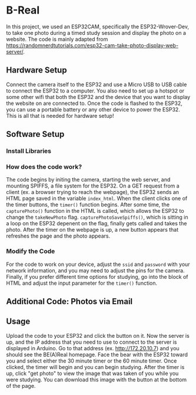 # B-Real

In this project, we used an ESP32CAM, specifically the ESP32-Wrover-Dev, to take one photo during a timed study session and display the photo on a website. The code is mainly adapted from https://randomnerdtutorials.com/esp32-cam-take-photo-display-web-server/. 

## Hardware Setup

Connect the camera itself to the ESP32 and use a Micro USB to USB cable to connect the ESP32 to a computer. You also need to set up a hotspot or some other wifi that both the ESP32 and the device that you want to display the website on are connected to. Once the code is flashed to the ESP32, you can use a portable battery or any other device to power the ESP32. This is all that is needed for hardware setup!

## Software Setup

### Install Libraries

### How does the code work?

The code begins by initing the camera, starting the web server, and mounting SPIFFS, a file system for the ESP32. On a GET request from a client (ex. a browser trying to reach the webpage), the ESP32 sends an HTML page saved in the variable `index_html`. When the client clicks one of the timer buttons, the `timer()` function begins. After some time, the `capturePhoto()` function in the HTML is called, which allows the ESP32 to change the `takeNewPhoto` flag. `capturePhotoSaveSpiffs()`, which is sitting in a loop on the ESP32 depenent on the flag, finally gets called and takes the photo. After the timer on the webpage is up, a new button appears that refreshes the page and the photo appears. 

### Modify the Code

For the code to work on your device, adjust the `ssid` and `password` with your network information, and you may need to adjust the pins for the camera. Finally, if you prefer different time options for studying, go into the block of HTML and adjust the input parameter for the `timer()` function. 


## Additional Code: Photos via Email


## Usage

Upload the code to your ESP32 and click the button on it. Now the server is up, and the IP address that you need to use to connect to the server is displayed in Arduino. Go to that address (ex. http://172.20.10.7) and you should see the BE(A)Real homepage. Face the bear with the ESP32 toward you and select either the 30 minute timer or the 60 minute timer. Once clicked, the timer will begin and you can begin studying. After the timer is up, click "get photo" to view the image that was taken of you while you were studying. You can download this image with the button at the bottom of the page.

